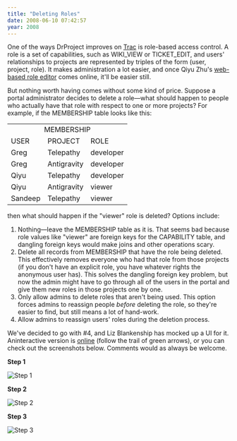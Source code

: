 ```yaml
---
title: "Deleting Roles"
date: 2008-06-10 07:42:57
year: 2008
---
```

One of the ways DrProject improves on <a href="http://trac.edgewall.org">Trac</a> is role-based access control. A role is a set of capabilities, such as WIKI_VIEW or TICKET_EDIT, and users' relationships to projects are represented by triples of the form (user, project, role). It makes administration a lot easier, and once Qiyu Zhu's <a href="http://qzdrproject.wordpress.com/">web-based role editor</a> comes online, it'll be easier still.

But nothing worth having comes without some kind of price. Suppose a portal administrator decides to delete a role—what should happen to people who actually have that role with respect to one or more projects? For example, if the MEMBERSHIP table looks like this:
<table>
<tr>
<td colspan="3" align="center">MEMBERSHIP</td>
</tr>
<tr>
<td>USER</td>
<td>PROJECT</td>
<td>ROLE</td>
</tr>
<tr>
<td>Greg</td>
<td>Telepathy</td>
<td>developer</td>
</tr>
<tr>
<td>Greg</td>
<td>Antigravity</td>
<td>developer</td>
</tr>
<tr>
<td>Qiyu</td>
<td>Telepathy</td>
<td>developer</td>
</tr>
<tr>
<td>Qiyu</td>
<td>Antigravity</td>
<td>viewer</td>
</tr>
<tr>
<td>Sandeep</td>
<td>Telepathy</td>
<td>viewer</td>
</tr>
</table>
then what should happen if the "viewer" role is deleted?  Options include:
<ol>
  <li>Nothing—leave the MEMBERSHIP table as it is. That seems bad because role values like "viewer" are foreign keys for the CAPABILITY table, and dangling foreign keys would make joins and other operations scary.</li>
  <li>Delete all records from MEMBERSHIP that have the role being deleted. This effectively removes everyone who had that role from those projects (if you don't have an explicit role, you have whatever rights the anonymous user has). This solves the dangling foreign key problem, but now the admin might have to go through all of the users in the portal and give them new roles in those projects one by one.</li>
  <li>Only allow admins to delete roles that aren't being used. This option forces admins to reassign people <em>before</em> deleting the role, so they're easier to find, but still means a lot of hand-work.</li>
  <li>Allow admins to reassign users' roles during the deletion process.</li>
</ol>
We've decided to go with #4, and Liz Blankenship has mocked up a UI for it. Aninteractive version is <a href="http://lizblankenship.com/drproject/admin_panelv3/Configure_roles.html">online</a> (follow the trail of green arrows), or you can check out the screenshots below. Comments would as always be welcome.

<strong>Step 1</strong>

<img src="{{'/files/2008/06/step1.png' | relative_url}}" alt="Step 1" class="centered">

<strong>Step 2</strong>

<img src="{{'/files/2008/06/step2.png' | relative_url}}" alt="Step 2" class="centered">

<strong>Step 3</strong>

<img src="{{'/files/2008/06/step3.png' | relative_url}}" alt="Step 3" class="centered">
